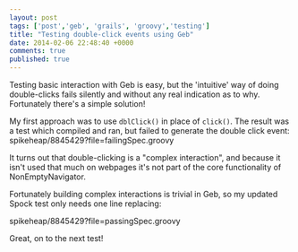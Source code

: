 ```yaml
---
layout: post
tags: ['post','geb', 'grails', 'groovy','testing']
title: "Testing double-click events using Geb"
date: 2014-02-06 22:48:40 +0000
comments: true
published: true
---
```

Testing basic interaction with Geb is easy, but the 'intuitive' way of doing double-clicks fails silently and without any real indication as to why. Fortunately there's a simple solution!
<!-- more -->

My first approach was to use <code>dblClick()</code> in place of <code>click()</code>. The result was a test which compiled and ran, but failed to generate the double click event:
<gist>spikeheap/8845429?file=failingSpec.groovy</gist>

It turns out that double-clicking is a "complex interaction", and because it isn't used that much on webpages it's not part of the core functionality of NonEmptyNavigator.

Fortunately building complex interactions is trivial in Geb, so my updated Spock test only needs one line replacing:

<gist>spikeheap/8845429?file=passingSpec.groovy</gist>

Great, on to the next test!


